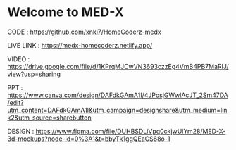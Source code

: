 <h1>Welcome to MED-X </h1>

CODE : https://github.com/xnki7/HomeCoderz-medx

LIVE LINK : https://medx-homecoderz.netlify.app/

VIDEO : https://drive.google.com/file/d/1KPrqMJCwVN3693czzEg4VmB4PB7MaRIJ/view?usp=sharing

PPT : https://www.canva.com/design/DAFdkGAmA1I/4JPosjGWwlAcJT_2Sm47DA/edit?utm_content=DAFdkGAmA1I&utm_campaign=designshare&utm_medium=link2&utm_source=sharebutton

DESIGN : https://www.figma.com/file/DUHBSDLlVpq0ckjwUiYm28/MED-X-3d-mockups?node-id=0%3A1&t=bbyTk1ggQEaCS68o-1
